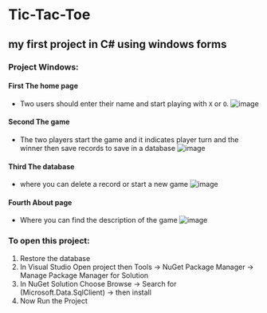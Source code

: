 # Tic-Tac-Toe

## my first project in C# using windows forms

### Project Windows:
#### First The home page
- Two users should enter their name and start playing with `X` or `O`.
![image](https://github.com/habibaelsayed/Tic-Tac-Toe/assets/76976297/9a091c1c-17fc-43d0-a483-c2b6753af316)


#### Second The game
- The two players start the game and it indicates player turn and the winner then save records to save in a database
![image](https://github.com/habibaelsayed/Tic-Tac-Toe/assets/76976297/eda8ffce-9af6-4104-bdd3-204deb8026c4)



#### Third The database
- where you can delete a record or start a new game
![image](https://github.com/habibaelsayed/Tic-Tac-Toe/assets/76976297/6b727b44-834f-4439-bebc-f7a4b555358d)

#### Fourth About page
- Where you can find the description of the game
![image](https://github.com/habibaelsayed/Tic-Tac-Toe/assets/76976297/ca45f6de-e975-4911-932a-22fde48fad94)



### To open this project:
1. Restore the database
2. In Visual Studio Open project then Tools -> NuGet Package Manager -> Manage Package Manager for Solution
3. In NuGet Solution Choose Browse -> Search for (Microsoft.Data.SqlClient) -> then install
4. Now Run the Project
